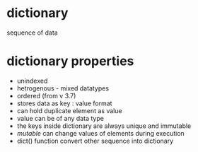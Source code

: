 # dictionary
sequence of data

# dictionary properties
- unindexed
- hetrogenous - mixed datatypes
- ordered (from v 3.7)
- stores data as key : value format
- can hold duplicate element as value
- value can be of any data type
- the keys inside dictionary are always unique and immutable
- *mutable* can change values of elements during execution
- dict() function convert other sequence into dictionary